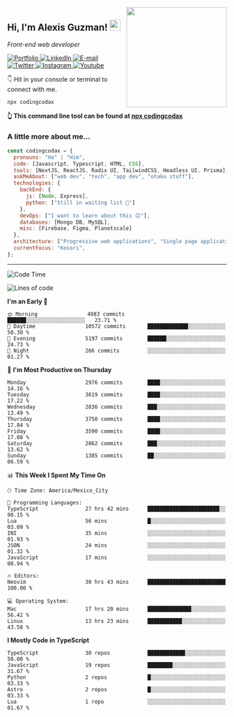 <img align='right' src="https://media.giphy.com/media/M9gbBd9nbDrOTu1Mqx/giphy.gif" width="230">
<h2>Hi, I'm Alexis Guzman! <img src="https://media.giphy.com/media/hvRJCLFzcasrR4ia7z/giphy.gif" width="25px"></h2>
<p><em>Front-end web developer</em></p>

<p>
  <a href='https://www.codingcodax.dev' target='_blank'>
    <img alt='Portfolio' src='https://img.shields.io/badge/Portfolio-black?logo=vercel&style=flat-square'>
  </a>
  <a href='https://linkedin.com/in/codingcodax' target='_blank'>
    <img alt='LinkedIn' src='https://img.shields.io/badge/LinkedIn-black?logo=LinkedIn&style=flat-square'>
  </a>
  <a href='mailto:codingcodax@gmail.com' target='_blank'>
    <img alt='E-mail' src='https://img.shields.io/badge/Email-black?logo=Gmail&style=flat-square'>
  </a>
  <a href='https://twitter.com/codingcodax' target='_blank'>
    <img alt='Twitter' src='https://img.shields.io/badge/Twitter-black?logo=Twitter&style=flat-square'>
  </a>
  <a href='https://www.instagram.com/codingcodax' target='_blank'>
    <img alt='Instagram' src='https://img.shields.io/badge/Instagram-black?logo=Instagram&style=flat-square'>
  </a>
  <a href='https://www.youtube.com/@codingcodax' target='_blank'>
    <img alt='Youtube' src='https://img.shields.io/badge/YouTube-black?logo=Youtube&style=flat-square'>
  </a>
</p>

👇 Hit in your console or terminal to connect with me.

```bash
npx codingcodax
```
**👆 This command line tool can be found at [npx codingcodax](https://github.com/codingcodax/npx-codingcodax)**

<h3>A little more about me...</h3>

```javascript
const codingcodax = {
  pronouns: "He" | "Him",
  code: [Javascript, Typescript, HTML, CSS],
  tools: [NextJS, ReactJS, Radix UI, TailwindCSS, Headless UI, Prisma],
  askMeAbout: ["web dev", "tech", "app dev", "otaku stuff"],
  technologies: {
    backEnd: {
      js: [Node, Express],
      python: ["Still in waiting list 🥲"]
    },
    devOps: ["I want to learn about this 😊"],
    databases: [Mongo DB, MySQL],
    misc: [Firebase, Figma, Planetscale]
  },
  architecture: ["Progressive web applications", "Single page applications"],
  currentFocus: "Kosori",
};
```

---

<!--START_SECTION:waka-->
![Code Time](http://img.shields.io/badge/Code%20Time-2%2C283%20hrs%2034%20mins-blue)

![Lines of code](https://img.shields.io/badge/From%20Hello%20World%20I%27ve%20Written-9.3%20million%20lines%20of%20code-blue)

**I'm an Early 🐤** 

```text
🌞 Morning                4983 commits        ██████░░░░░░░░░░░░░░░░░░░   23.71 % 
🌆 Daytime                10572 commits       █████████████░░░░░░░░░░░░   50.30 % 
🌃 Evening                5197 commits        ██████░░░░░░░░░░░░░░░░░░░   24.73 % 
🌙 Night                  266 commits         ░░░░░░░░░░░░░░░░░░░░░░░░░   01.27 % 
```
📅 **I'm Most Productive on Thursday** 

```text
Monday                   2976 commits        ████░░░░░░░░░░░░░░░░░░░░░   14.16 % 
Tuesday                  3619 commits        ████░░░░░░░░░░░░░░░░░░░░░   17.22 % 
Wednesday                2836 commits        ███░░░░░░░░░░░░░░░░░░░░░░   13.49 % 
Thursday                 3750 commits        ████░░░░░░░░░░░░░░░░░░░░░   17.84 % 
Friday                   3590 commits        ████░░░░░░░░░░░░░░░░░░░░░   17.08 % 
Saturday                 2862 commits        ███░░░░░░░░░░░░░░░░░░░░░░   13.62 % 
Sunday                   1385 commits        ██░░░░░░░░░░░░░░░░░░░░░░░   06.59 % 
```


📊 **This Week I Spent My Time On** 

```text
🕑︎ Time Zone: America/Mexico_City

💬 Programming Languages: 
TypeScript               27 hrs 42 mins      ███████████████████████░░   90.15 % 
Lua                      56 mins             █░░░░░░░░░░░░░░░░░░░░░░░░   03.09 % 
INI                      35 mins             ░░░░░░░░░░░░░░░░░░░░░░░░░   01.93 % 
JSON                     24 mins             ░░░░░░░░░░░░░░░░░░░░░░░░░   01.32 % 
JavaScript               17 mins             ░░░░░░░░░░░░░░░░░░░░░░░░░   00.94 % 

🔥 Editors: 
Neovim                   30 hrs 43 mins      █████████████████████████   100.00 % 

💻 Operating System: 
Mac                      17 hrs 20 mins      ██████████████░░░░░░░░░░░   56.42 % 
Linux                    13 hrs 23 mins      ███████████░░░░░░░░░░░░░░   43.58 % 
```

**I Mostly Code in TypeScript** 

```text
TypeScript               30 repos            ████████████░░░░░░░░░░░░░   50.00 % 
JavaScript               19 repos            ████████░░░░░░░░░░░░░░░░░   31.67 % 
Python                   2 repos             █░░░░░░░░░░░░░░░░░░░░░░░░   03.33 % 
Astro                    2 repos             █░░░░░░░░░░░░░░░░░░░░░░░░   03.33 % 
Lua                      1 repo              ░░░░░░░░░░░░░░░░░░░░░░░░░   01.67 % 
```




<!--END_SECTION:waka-->
